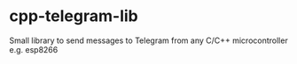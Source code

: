 # cpp-telegram-lib
Small library to send messages to Telegram from any C/C++ microcontroller e.g. esp8266
